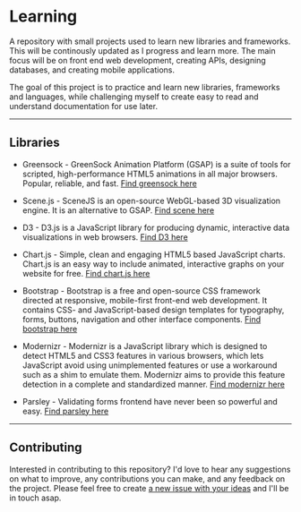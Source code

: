 
# Learning

A repository with small projects used to learn new libraries and frameworks. This will be continously updated as I progress and learn more. The main focus will be on front end web development, creating APIs, designing databases, and creating mobile applications.

The goal of this project is to practice and learn new libraries, frameworks and languages, while challenging myself to create easy to read and understand documentation for use later.

---

## Libraries
* Greensock - GreenSock Animation Platform (GSAP) is a suite of tools for scripted, high-performance HTML5 animations in all major browsers. Popular, reliable, and fast. [Find greensock here](https://greensock.com/)

* Scene.js - SceneJS is an open-source WebGL-based 3D visualization engine. It is an alternative to GSAP. [Find scene here](http://scenejs.org/)

* D3 - D3.js is a JavaScript library for producing dynamic, interactive data visualizations in web browsers.  [Find D3 here](https://d3js.org/)

* Chart.js - Simple, clean and engaging HTML5 based JavaScript charts. Chart.js is an easy way to include animated, interactive graphs on your website for free. [Find chart.js here](https://www.chartjs.org/)
* Bootstrap - Bootstrap is a free and open-source CSS framework directed at responsive, mobile-first front-end web development. It contains CSS- and JavaScript-based design templates for typography, forms, buttons, navigation and other interface components. [Find bootstrap here](https://getbootstrap.com/)
* Modernizr - Modernizr is a JavaScript library which is designed to detect HTML5 and CSS3 features in various browsers, which lets JavaScript avoid using unimplemented features or use a workaround such as a shim to emulate them. Modernizr aims to provide this feature detection in a complete and standardized manner.  [Find modernizr here](https://modernizr.com/)
* Parsley - Validating forms frontend have never been so powerful and easy. [Find parsley here](https://parsleyjs.org/)


---

## Contributing

Interested in contributing to this repository? I'd love to hear any suggestions on what to improve, any contributions you can make, and any feedback on the project. Please feel free to create [a new issue with your ideas](https://github.com/CMHayden/learning/issues/new) and I'll be in touch asap.